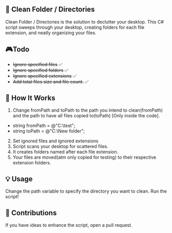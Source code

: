 
## 🌟 Clean Folder / Directories
Clean Folder / Directories is the solution to declutter your desktop. This C# script sweeps through your desktop, creating folders for each file extension, and neatly organizing your files.
## 🎮Todo
- ~~Ignore specified files~~ ✅
- ~~Ignore specified folders~~ ✅
- ~~Ignore specified extensions~~ ✅
- ~~Add total files size and file count.~~ ✅
## 🔧 How It Works
1) Change fromPath and toPath to the path you intend to clean(fromPath) and the path to have all files copied to(toPath) [Only inside the code].
- string fromPath = @"C:\test";
- string toPath = @"C:\New folder";
2) Set ignored files and ignored extensions
3) Script scans your desktop for scattered files.
4) It creates folders named after each file extension.
5) Your files are moved(atm only copied for testing) to their respective extension folders.
## 💡 Usage
Change the path variable to specify the directory you want to clean. Run the script!
## 🧨 Contributions
If you have ideas to enhance the script, open a pull request.